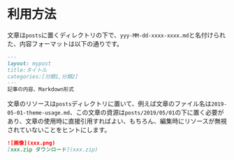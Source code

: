 # 利用方法

文章は`posts`に置くディレクトリの下で、`yyy-MM-dd-xxxx-xxxx.md`と名付けられた、内容フォーマットは以下の通りです。


```md
---
layout: mypost
title:タイトル
categories:[分類1,分類2]
---
記事の内容、Markdown形式
```
文章のリソースは`posts`ディレクトリに置いて、例えば文章のファイル名は`2019-05-01-theme-usage.md`、この文章の資源は`posts/2019/05/01`の下に置く必要があり、文章の使用時に直接引用すればよい、もちろん、編集時にリソースが無視されていないことをヒントにします。

```md
![画像](xxx.png)
[xxx.zip ダウンロード](xxx.zip)
```
